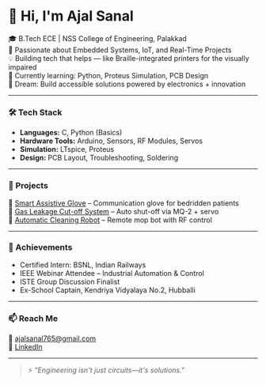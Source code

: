 # 👋 Hi, I'm Ajal Sanal

🎓 B.Tech ECE | NSS College of Engineering, Palakkad  
🔧 Passionate about Embedded Systems, IoT, and Real-Time Projects  
💡 Building tech that helps — like Braille-integrated printers for the visually impaired  
🌱 Currently learning: Python, Proteus Simulation, PCB Design  
🚀 Dream: Build accessible solutions powered by electronics + innovation  

---

### 🛠️ Tech Stack
- **Languages:** C, Python (Basics)  
- **Hardware Tools:** Arduino, Sensors, RF Modules, Servos  
- **Simulation:** LTspice, Proteus  
- **Design:** PCB Layout, Troubleshooting, Soldering  

---

### 💼 Projects
🔹 [Smart Assistive Glove](https://github.com/ajalsanal/automatic-floor-cleaning-robot) – Communication glove for bedridden patients  
🔹 [Gas Leakage Cut-off System](https://github.com/ajalsanal/Smart-Assistive-Glove-) – Auto shut-off via MQ-2 + servo  
🔹 [Automatic Cleaning Robot](https://github.com/ajalsanal/floor-cleaner) – Remote mop bot with RF control  


---



### 🏅 Achievements
- Certified Intern: BSNL, Indian Railways  
- IEEE Webinar Attendee – Industrial Automation & Control  
- ISTE Group Discussion Finalist  
- Ex-School Captain, Kendriya Vidyalaya No.2, Hubballi  

---

### 📫 Reach Me
📧 ajalsanal765@gmail.com  
🔗 [LinkedIn ](https://www.linkedin.com/in/s-ajal-784420343/)  

---

> ⚡ *"Engineering isn't just circuits—it's solutions."*
